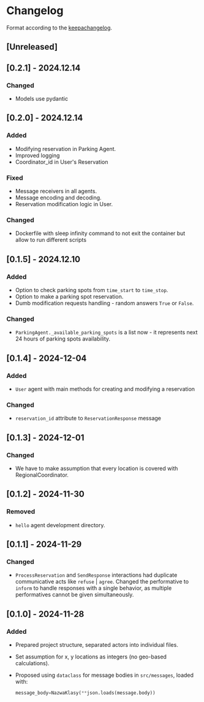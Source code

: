 # Changelog

Format according to the [keepachangelog](https://keepachangelog.com/en/1.1.0/).

## [Unreleased]

## [0.2.1] - 2024.12.14

### Changed

- Models use pydantic

## [0.2.0] - 2024.12.14

### Added

- Modifying reservation in Parking Agent.
- Improved logging
- Coordinator_id in User's Reservation

### Fixed

- Message receivers in all agents.
- Message encoding and decoding.
- Reservation modification logic in User.

### Changed

- Dockerfile with sleep infinity command to not exit the container but allow to run different scripts

## [0.1.5] - 2024.12.10

### Added

- Option to check parking spots from `time_start` to `time_stop`.
- Option to make a parking spot reservation.
- Dumb modification requests handling - random answers `True` or `False`.

### Changed

- `ParkingAgent._available_parking_spots` is a list now - it represents next 24 hours of parking spots availability.

## [0.1.4] - 2024-12-04

### Added

- `User` agent with main methods for creating and modifying a reservation

### Changed

- `reservation_id` attribute to `ReservationResponse` message

## [0.1.3] - 2024-12-01

### Changed

- We have to make assumption that every location is covered with RegionalCoordinator.

## [0.1.2] - 2024-11-30

### Removed

- `hello` agent development directory.

## [0.1.1] - 2024-11-29

### Changed

- `ProcessReservation` and `SendResponse` interactions had duplicate communicative acts like `refuse` | `agree`. Changed the performative to `inform` to handle responses with a single behavior, as multiple performatives cannot be given simultaneously.

## [0.1.0] - 2024-11-28

### Added

- Prepared project structure, separated actors into individual files.
- Set assumption for x, y locations as integers (no geo-based calculations).
- Proposed using `dataclass` for message bodies in `src/messages`, loaded with:

  ```python
  message_body=NazwaKlasy(**json.loads(message.body))
  ```

